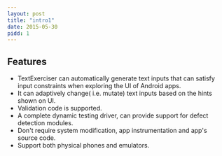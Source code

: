 ```yaml
---
layout: post
title: "intro1"
date: 2015-05-30
pidd: 1
---
```

## Features
* TextExerciser can automatically generate text inputs that can satisfy input constraints when exploring the UI of Android apps.
* It can adaptively change( i.e. mutate) text inputs based on the hints shown on UI.
* Validation code is supported. 
* A complete dynamic testing driver, can provide support for defect detection modules.
* Don't require system modification, app instrumentation and app's source code.
* Support both physical phones and emulators.